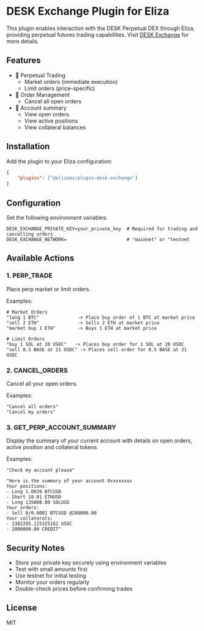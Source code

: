 # DESK Exchange Plugin for Eliza

This plugin enables interaction with the DESK Perpetual DEX through Eliza, providing perpetual futures trading capabilities. Visit [DESK Exchange](https://desk.exchange/) for more details.
## Features
- 💱 Perpetual Trading
  - Market orders (immediate execution)
  - Limit orders (price-specific)
- 🔄 Order Management
  - Cancel all open orders
- 🏦 Account summary
  - View open orders
  - View active positions
  - View collateral balances

## Installation

Add the plugin to your Eliza configuration:

```json
{
    "plugins": ["@elizaos/plugin-desk-exchange"]
}
```

## Configuration

Set the following environment variables:

```env
DESK_EXCHANGE_PRIVATE_KEY=your_private_key  # Required for trading and cancelling orders
DESK_EXCHANGE_NETWORK=                      # "mainnet" or "testnet
```

## Available Actions

### 1. PERP_TRADE

Place perp market or limit orders.

Examples:

```
# Market Orders
"long 1 BTC"              -> Place buy order of 1 BTC at market price
"sell 2 ETH"              -> Sells 2 ETH at market price
"market buy 1 ETH"        -> Buys 1 ETH at market price

# Limit Orders
"buy 1 SOL at 20 USDC"   -> Places buy order for 1 SOL at 20 USDC
"sell 0.5 BASE at 21 USDC" -> Places sell order for 0.5 BASE at 21 USDC
```

### 2. CANCEL_ORDERS

Cancel all your open orders.

Examples:

```
"Cancel all orders"
"Cancel my orders"
```

### 3. GET_PERP_ACCOUNT_SUMMARY

Display the summary of your current account with details on open orders, active position and collateral tokens.

Examples:

```
"Check my account please"

"Here is the summary of your account 0xxxxxxxx
Your positions:
- Long 1.0039 BTCUSD
- Short 10.01 ETHUSD
- Long 135808.80 SOLUSD
Your orders:
- Sell 0/0.0001 BTCUSD @200000.00
Your collaterals:
- 1382295.125325162 USDC
- 2000000.00 CREDIT"
```

## Security Notes

- Store your private key securely using environment variables
- Test with small amounts first
- Use testnet for initial testing
- Monitor your orders regularly
- Double-check prices before confirming trades

## License

MIT
